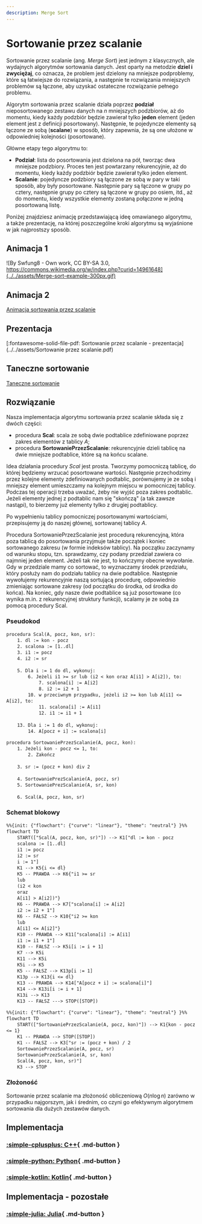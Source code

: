 ```yaml
---
description: Merge Sort
---
```


# Sortowanie przez scalanie

Sortowanie przez scalanie (ang. *Merge Sort*) jest jednym z klasycznych, ale wydajnych algorytmów sortowania danych. Jest oparty na metodzie **dziel i zwyciężaj**, co oznacza, że problem jest dzielony na mniejsze podproblemy, które są łatwiejsze do rozwiązania, a następnie te rozwiązania mniejszych problemów są łączone, aby uzyskać ostateczne rozwiązanie pełnego problemu.

Algorytm sortowania przez scalanie działa poprzez **podział** nieposortowanego zestawu danych na $n$ mniejszych podzbiorów, aż do momentu, kiedy każdy podzbiór będzie zawierał tylko **jeden** element (jeden element jest z definicji posortowany). Następnie, te pojedyncze elementy są łączone ze sobą (**scalane**) w sposób, który zapewnia, że są one ułożone w odpowiedniej kolejności (posortowane).

Główne etapy tego algorytmu to:

- **Podział**: lista do posortowania jest dzielona na pół, tworząc dwa mniejsze podzbiory. Proces ten jest powtarzany rekurencyjnie, aż do momentu, kiedy każdy podzbiór będzie zawierał tylko jeden element.
- **Scalanie**: pojedyncze podzbiory są łączone ze sobą w pary w taki sposób, aby były posortowane. Następnie pary są łączone w grupy po cztery, następnie grupy po cztery są łączone w grupy po osiem, itd., aż do momentu, kiedy wszystkie elementy zostaną połączone w jedną posortowaną listę.

Poniżej znajdziesz animację przedstawiającą ideę omawianego algorytmu, a także prezentację, na której poszczególne kroki algorytmu są wyjaśnione w jak najprostszy sposób.

## Animacja 1

![By Swfung8 - Own work, CC BY-SA 3.0, https://commons.wikimedia.org/w/index.php?curid=14961648](../../assets/Merge-sort-example-300px.gif)

## Animacja 2

[Animacja sortowania przez scalanie](https://www.youtube.com/watch?v=ZRPoEKHXTJg)

## Prezentacja

[:fontawesome-solid-file-pdf: Sortowanie przez scalanie - prezentacja](../../assets/Sortowanie przez scalanie.pdf)

## Taneczne sortowanie

[Taneczne sortowanie](https://www.youtube.com/watch?v=XaqR3G_NVoo)

## Rozwiązanie

Nasza implementacja algorytmu sortowania przez scalanie składa się z dwóch części:

- procedura **Scal**: scala ze sobą dwie podtablice zdefiniowane poprzez zakres elementów z tablicy $A$;
- procedura **SortowaniePrzezScalanie**: rekurencyjnie dzieli tablicę na dwie mniejsze podtablice, które są na końcu scalane.

Idea działania procedury *Scal* jest prosta. Tworzymy pomocniczą tablicę, do której będziemy wrzucać posortowane wartości. Następnie przechodzimy przez kolejne elementy zdefiniowanych podtablic, porównujemy je ze sobą i mniejszy element umieszczamy na kolejnym miejscu w pomocniczej tablicy. Podczas tej operacji trzeba uważać, żeby nie wyjść poza zakres podtablic. Jeżeli elementy jednej z podtablic nam się "skończą" (a tak zawsze nastąpi), to bierzemy już elementy tylko z drugiej podtablicy.

Po wypełnieniu tablicy pomocniczej posortowanymi wartościami, przepisujemy ją do naszej głównej, sortowanej tablicy $A$.

Procedura SortowaniePrzezScalanie jest procedurą rekurencyjną, która poza tablicą do posortowania przyjmuje także początek i koniec sortowanego zakresu (w formie indeksów tablicy). Na początku zaczynamy od warunku stopu, tzn. sprawdzamy, czy podany przedział zawiera co najmniej jeden element. Jeżeli tak nie jest, to kończymy obecne wywołanie. Gdy w przedziale mamy co sortować, to wyznaczamy środek przedziału, który posłuży nam do podziału tablicy na dwie podtablice. Następnie wywołujemy rekurencyjnie naszą sortującą procedurę, odpowiednio zmieniając sortowane zakresy (od początku do środka, od środka do końca). Na koniec, gdy nasze dwie podtablice są już posortowane (co wynika m.in. z rekurencyjnej struktury funkcji), scalamy je ze sobą za pomocą procedury Scal.

### Pseudokod

```
procedura Scal(A, pocz, kon, sr):
    1. dl := kon - pocz
    2. scalona := [1..dl]
    3. i1 := pocz
    4. i2 := sr

    5. Dla i := 1 do dl, wykonuj:
        6. Jeżeli i1 >= sr lub (i2 < kon oraz A[i1] > A[i2]), to:
            7. scalona[i] := A[i2]
            8. i2 := i2 + 1
        10. w przeciwnym przypadku, jeżeli i2 >= kon lub A[i1] <= A[i2], to:
            11. scalona[i] := A[i1]
            12. i1 := i1 + 1

    13. Dla i := 1 do dl, wykonuj:
        14. A[pocz + i] := scalona[i]
```

```
procedura SortowaniePrzezScalanie(A, pocz, kon):
    1. Jeżeli kon - pocz <= 1, to:
        2. Zakończ

    3. sr := (pocz + kon) div 2
    
    4. SortowaniePrezScalanie(A, pocz, sr)
    5. SortowaniePrezScalanie(A, sr, kon)
    
    6. Scal(A, pocz, kon, sr)
```

### Schemat blokowy

```mermaid
%%{init: {"flowchart": {"curve": "linear"}, "theme": "neutral"} }%%
flowchart TD
    START(["Scal(A, pocz, kon, sr)"]) --> K1["dl := kon - pocz
    scalona := [1..dl]
    i1 := pocz
    i2 := sr
    i := 1"]
    K1 --> K5{i <= dl}
    K5 -- PRAWDA --> K6{"i1 >= sr
    lub
    (i2 < kon
    oraz
    A[i1] > A[i2])"}
    K6 -- PRAWDA --> K7["scalona[i] := A[i2]
    i2 := i2 + 1"]
    K6 -- FAŁSZ --> K10{"i2 >= kon
    lub
    A[i1] <= A[i2]"}
    K10 -- PRAWDA --> K11["scalona[i] := A[i1]
    i1 := i1 + 1"]
    K10 -- FAŁSZ --> K5i[i := i + 1]
    K7 --> K5i
    K11 --> K5i
    K5i --> K5
    K5 -- FAŁSZ --> K13p[i := 1]
    K13p --> K13{i <= dl}
    K13 -- PRAWDA --> K14["A[pocz + i] := scalona[i]"]
    K14 --> K13i[i := i + 1]
    K13i --> K13
    K13 -- FAŁSZ ---> STOP([STOP])
```

```mermaid
%%{init: {"flowchart": {"curve": "linear"}, "theme": "neutral"} }%%
flowchart TD
    START(["SortowaniePrzezScalanie(A, pocz, kon)"]) --> K1{kon - pocz <= 1}
    K1 -- PRAWDA --> STOP([STOP])
    K1 -- FAŁSZ --> K3["sr := (pocz + kon) / 2
    SortowaniePrzezScalanie(A, pocz, sr)
    SortowaniePrzezScalanie(A, sr, kon)
    Scal(A, pocz, kon, sr)"]
    K3 --> STOP
```

### Złożoność

Sortowanie przez scalanie ma złożoność obliczeniową $O(n\log{n})$ zarówno w przypadku najgorszym, jak i średnim, co czyni go efektywnym algorytmem sortowania dla dużych zestawów danych.

## Implementacja

### [:simple-cplusplus: C++](../../programming/c++/algorithms/sorting/merge-sort.md){ .md-button }

### [:simple-python: Python](../../programming/python/algorithms/sorting/merge-sort.md){ .md-button }

### [:simple-kotlin: Kotlin](../../programming/kotlin/algorithms/sorting/merge-sort.md){ .md-button }

## Implementacja - pozostałe

### [:simple-julia: Julia](../../programming/julia/algorithms/sorting/merge-sort.md){ .md-button }

